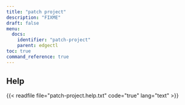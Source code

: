 ```yaml
---
title: "patch project"
description: "FIXME"
draft: false
menu:
  docs:
    identifier: "patch-project"
    parent: edgectl
toc: true
command_reference: true
---
```


## Help

{{< readfile file="patch-project.help.txt" code="true" lang="text" >}}

